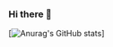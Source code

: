 ### Hi there 👋

[![Anurag's GitHub stats](https://github-readme-stats.vercel.app/api?username=yjy0609&&show_icons=true&theme=radical)]

<!--
**yjy0609/yjy0609** is a ✨ _special_ ✨ repository because its `README.md` (this file) appears on your GitHub profile.
-->
